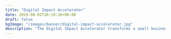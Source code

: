 ```yaml
---
title: "Digital Impact Accelerator"
date: 2019-08-01T16:19:26+06:00
draft: false
bgImage: "/images/banner/digital-impact-accelerator.jpg"
description: "The Digital Impact Accelerator transforms a small businesses online presence, following the digital impact method. It’s 6 months of professional video and photo content + SoMe management, at an affordable price."
---
```


